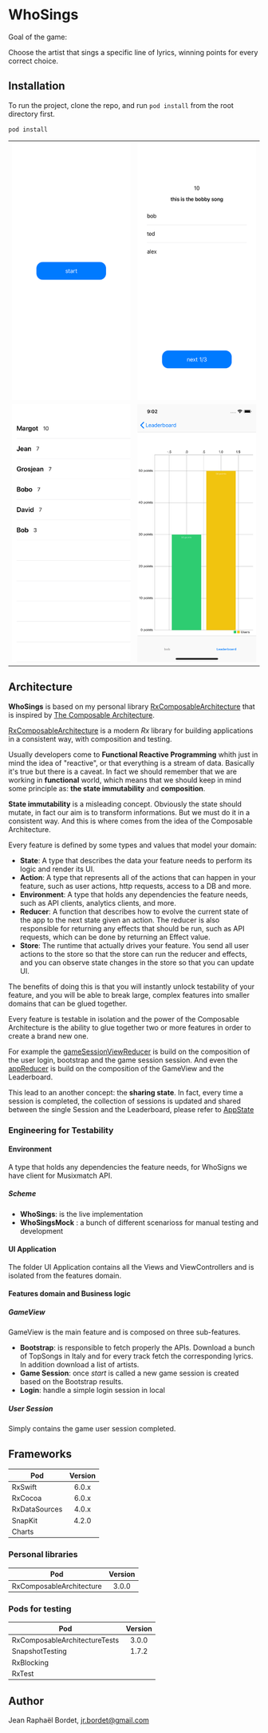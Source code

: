 # WhoSings

Goal of the game:

Choose the artist that sings a specific line of lyrics, winning points for every correct choice.

## Installation

To run the project, clone the repo, and run `pod install` from the root directory first.

```ruby
pod install
```

<table>
  <tr>
	<td><img src="GameSessionStart.png" width="360px"/></td>
	  <td><img src="GameSessionCard.png" width = 360px></td>
   </tr> 
   <tr>
	  <td><img src="Sessions..png" width = 360px></td>
	  <td><img src="Leaderboard.png" width="360px"/></td>
  </tr>
</table>

## Architecture

__WhoSings__ is based on my personal library [RxComposableArchitecture](https://github.com/jrBordet/RxComposableArchitecture) that is inspired by [The Composable Architecture](https://github.com/pointfreeco/swift-composable-architecture).

[RxComposableArchitecture](https://github.com/jrBordet/RxComposableArchitecture) is a modern _Rx_ library for building applications in a consistent way, with composition and testing.

Usually developers come to __Functional Reactive Programming__ whith just in mind the idea of "reactive", or that everything is a stream of data. Basically it's true but there is a caveat. In fact we should remember that we are working in __functional__ world, which means that we should keep in mind some principle as: __the state immutability__ and __composition__. 

__State immutability__ is a misleading concept. Obviously the state should mutate, in fact our aim is to transform informations. But we must do it in a consistent way. And this is where comes from the idea of the Composable Architecture.


Every feature is defined by some types and values that model your domain:

* __State__: A type that describes the data your feature needs to perform its logic and render its UI.
* __Action__: A type that represents all of the actions that can happen in your feature, such as user actions, http requests, access to a DB and more.
* __Environment__: A type that holds any dependencies the feature needs, such as API clients, analytics clients, and more.
* __Reducer__: A function that describes how to evolve the current state of the app to the next state given an action. The reducer is also responsible for returning any effects that should be run, such as API requests, which can be done by returning an Effect value.
* __Store__: The runtime that actually drives your feature. You send all user actions to the store so that the store can run the reducer and effects, and you can observe state changes in the store so that you can update UI.

The benefits of doing this is that you will instantly unlock testability of your feature, and you will be able to break large, complex features into smaller domains that can be glued together.


Every feature is testable in isolation and the power of the Composable Architecture is the ability to glue together two or more features in order to create a brand new one. 

For example the [gameSessionViewReducer](https://github.com/jrBordet/WhoSings/blob/develop/WhoSings/Features/GameSession/GameViewSession/GameViewSession.swift) is build on the composition of the user login, bootstrap and the game session session. And even the [appReducer](https://github.com/jrBordet/WhoSings/blob/master/WhoSings/AppWhoSings.swift) is build on the composition of the GameView and the Leaderboard.

This lead to an another concept: the __sharing state__. In fact, every time a session is completed, the collection of  sessions is updated and shared between the single Session and the Leaderboard, please refer to [AppState](https://github.com/jrBordet/WhoSings/blob/master/WhoSings/AppWhoSings.swift)


### Engineering for Testability

#### Environment

A type that holds any dependencies the feature needs, for WhoSigns we have client for Musixmatch API. 

##### Scheme
* __WhoSings__: is the live implementation
* __WhoSingsMock__	: a bunch of different scenarioss for manual testing and development

#### UI Application

The folder UI Application contains all the Views and ViewControllers and is isolated from the features domain. 

#### Features domain and Business logic

##### GameView

GameView is the main feature and is composed on three sub-features.

* __Bootstrap__: is responsible to fetch properly the APIs. Download a bunch of TopSongs in Italy and for every track fetch the corresponding lyrics. In addition download a list of artists.
* __Game Session__: once _start_ is called a new game session is created based on the Bootstrap results.
* __Login__: handle a simple login session in local


##### User Session
Simply contains the game user session completed.


## Frameworks


| Pod               | Version         
| -------------     |:-------------:| 
| RxSwift           | 6.0.x         |
| RxCocoa           | 6.0.x         |
| RxDataSources     | 4.0.x         |
| SnapKit | 4.2.0|
| Charts |


### Personal libraries


| Pod                       | Version         
| -------------             |:-------------:| 
| RxComposableArchitecture  | 3.0.0         |


### Pods for testing

| Pod                            | Version         
| -------------                  |:-------------:| 
| RxComposableArchitectureTests  | 3.0.0         |
|SnapshotTesting | 1.7.2|
|RxBlocking|
|RxTest|



## Author

Jean Raphaël Bordet, jr.bordet@gmail.com
